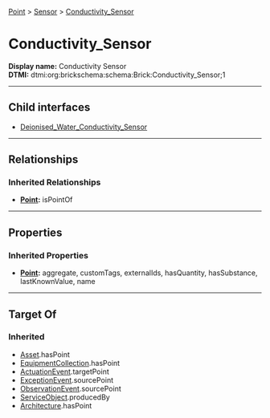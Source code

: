 [Point](../../Point.md) > [Sensor](../Sensor.md) > [Conductivity_Sensor](#)
# Conductivity_Sensor

**Display name:** Conductivity Sensor<br />
**DTMI:** dtmi:org:brickschema:schema:Brick:Conductivity_Sensor;1

---

## Child interfaces
* [Deionised_Water_Conductivity_Sensor](Deionised_Water_Conductivity_Sensor.md)

---

## Relationships
### Inherited Relationships
* **[Point](../../Point.md):** isPointOf

---

## Properties
### Inherited Properties
* **[Point](../../Point.md):** aggregate, customTags, externalIds, hasQuantity, hasSubstance, lastKnownValue, name

---

## Target Of
### Inherited
* [Asset](../../../Asset/Asset.md).hasPoint
* [EquipmentCollection](../../../Collection/AssetCollection/EquipmentCollection/EquipmentCollection.md).hasPoint
* [ActuationEvent](../../../Event/PointEvent/ActuationEvent.md).targetPoint
* [ExceptionEvent](../../../Event/PointEvent/ExceptionEvent.md).sourcePoint
* [ObservationEvent](../../../Event/PointEvent/ObservationEvent.md).sourcePoint
* [ServiceObject](../../../Information/ServiceObject/ServiceObject.md).producedBy
* [Architecture](../../../Space/Architecture/Architecture.md).hasPoint
